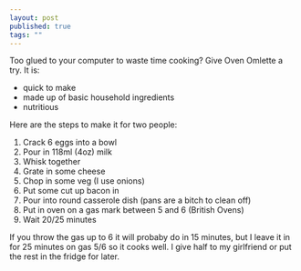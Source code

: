 ```yaml
---
layout: post
published: true
tags: ""
---
```


Too glued to your computer to waste time cooking? Give Oven Omlette a try. It is:

- quick to make
- made up of basic household ingredients
- nutritious

Here are the steps to make it for two people:

1.  Crack 6 eggs into a bowl
2.  Pour in 118ml (4oz) milk 
3.  Whisk together
4.  Grate in some cheese
5.  Chop in some veg (I use onions)
6.  Put some cut up bacon in 
7.  Pour into round casserole dish (pans are a bitch to clean off)
8.  Put in oven on a gas mark between 5 and 6 (British Ovens)
9.  Wait 20/25 minutes

If you throw the gas up to 6 it will probaby do in 15 minutes, but I leave it in for 25 minutes on gas 5/6 so it cooks well. I give half to my girlfriend or put the rest in the fridge for later.